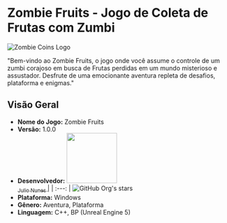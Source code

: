 # Zombie Fruits - Jogo de Coleta de Frutas com Zumbi

![Zombie Coins Logo](https://i.imgur.com/dCldfWQ.png)


"Bem-vindo ao Zombie Fruits, o jogo onde você assume o controle de um zumbi corajoso em busca de Frutas perdidas em um mundo misterioso e assustador. Desfrute de uma emocionante aventura repleta de desafios, plataforma e enigmas."

## Visão Geral

- **Nome do Jogo:** Zombie Fruits
- **Versão:** 1.0.0
- **Desenvolvedor:**
[<img src="https://avatars.githubusercontent.com/u/78341732?v=4" width=115 > <br> <sub> Julio Nunes </sub>](https://github.com/JulioNunesDev) |
| :---: | ![GitHub Org's stars](https://img.shields.io/github/stars/JulioNunesDev?style=social)
- **Plataforma:** Windows
- **Gênero:** Aventura, Plataforma
- **Linguagem:** C++, BP (Unreal Engine 5)

